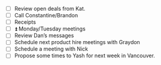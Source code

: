 - [ ] Review open deals from Kat.
- [ ] Call Constantine/Brandon
- [ ] Receipts
- [ ] ⏫ Monday/Tuesday meetings
- [ ] Review Dan’s messages
- [ ] Schedule next product hire meetings with Graydon
- [ ] Schedule a meeting with Nick
- [ ] Propose some times to Yash for next week in Vancouver.